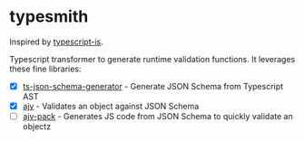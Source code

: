 # typesmith

Inspired by [typescript-is](https://www.npmjs.com/package/typescript-is).

Typescript transformer to generate runtime validation functions. It leverages these fine libraries:

* [x] [ts-json-schema-generator](https://www.npmjs.com/package/ts-json-schema-generator) - Generate JSON Schema from Typescript AST
* [x] [ajv](https://www.npmjs.com/package/ajv) - Validates an object against JSON Schema
* [ ] [ajv-pack](https://www.npmjs.com/package/ajv-pack) - Generates JS code from JSON Schema to quickly validate an objectz

